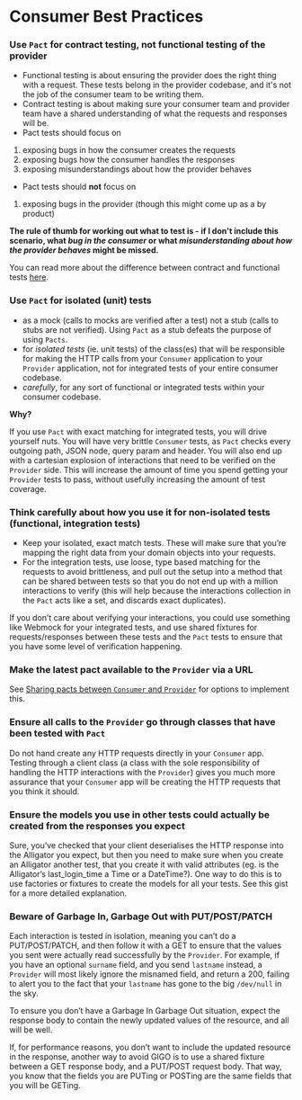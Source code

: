# Consumer Best Practices

### Use `Pact` for contract testing, not functional testing of the provider
* Functional testing is about ensuring the provider does the right thing with a request. These tests belong in the provider codebase, and it's not the job of the consumer team to be writing them. 
* Contract testing is about making sure your consumer team and provider team have a shared understanding of what the requests and responses will be.
* Pact tests should focus on 
 1. exposing bugs in how the consumer creates the requests
 1. exposing bugs how the consumer handles the responses 
 1. exposing misunderstandings about how the provider behaves
* Pact tests should **not** focus on
 1. exposing bugs in the provider (though this might come up as a by product)

**The rule of thumb for working out what to test is - if I don't include this scenario, what _bug in the consumer_ or what _misunderstanding about how the provider behaves_ might be missed.**

You can read more about the difference between contract and functional tests [here](/documentation/contract_tests_not_functional_tests.html).

### Use `Pact` for isolated (unit) tests

* as a mock (calls to mocks are verified after a test) not a stub (calls to stubs are not verified). Using `Pact` as a stub defeats the purpose of using `Pacts`.
* for *isolated tests* (ie. unit tests) of the class(es) that will be responsible for making the HTTP calls from your `Consumer` application to your `Provider` application, not for integrated tests of your entire consumer codebase.
* *carefully*, for any sort of functional or integrated tests within your consumer codebase.

**Why?**

If you use `Pact` with exact matching for integrated tests, you will drive yourself nuts. You will have very brittle `Consumer` tests, as `Pact` checks every outgoing path, JSON node, query param and header. You will also end up with a cartesian explosion of interactions that need to be verified on the `Provider` side. This will increase the amount of time you spend getting your `Provider` tests to pass, without usefully increasing the amount of test coverage.

### Think carefully about how you use it for non-isolated tests (functional, integration tests)

* Keep your isolated, exact match tests. These will make sure that you’re mapping the right data from your domain objects into your requests.
* For the integration tests, use loose, type based matching for the requests to avoid brittleness, and pull out the setup into a method that can be shared between tests so that you do not end up with a million interactions to verify (this will help because the interactions collection in the `Pact` acts like a set, and discards exact duplicates).

If you don’t care about verifying your interactions, you could use something like Webmock for your integrated tests, and use shared fixtures for requests/responses between these tests and the `Pact` tests to ensure that you have some level of verification happening.

### Make the latest pact available to the `Provider` via a URL

See [Sharing pacts between `Consumer` and `Provider`](https://github.com/realestate-com-au/pact/wiki/Sharing-pacts-between-consumer-and-provider) for options to implement this.

### Ensure all calls to the `Provider` go through classes that have been tested with `Pact`

Do not hand create any HTTP requests directly in your `Consumer` app. Testing through a client class (a class with the sole responsibility of handling the HTTP interactions with the `Provider`) gives you much more assurance that your `Consumer` app will be creating the HTTP requests that you think it should.

### Ensure the models you use in other tests could actually be created from the responses you expect

Sure, you’ve checked that your client deserialises the HTTP response into the Alligator you expect, but then you need to make sure when you create an Alligator another test, that you create it with valid attributes (eg. is the Alligator’s last_login_time a Time or a DateTime?). One way to do this is to use factories or fixtures to create the models for all your tests. See this gist for a more detailed explanation.

### Beware of Garbage In, Garbage Out with PUT/POST/PATCH

Each interaction is tested in isolation, meaning you can’t do a PUT/POST/PATCH, and then follow it with a GET to ensure that the values you sent were actually read successfully by the `Provider`. For example, if you have an optional `surname` field, and you send `lastname` instead, a `Provider` will most likely ignore the misnamed field, and return a 200, failing to alert you to the fact that your `lastname` has gone to the big `/dev/null` in the sky.

To ensure you don’t have a Garbage In Garbage Out situation, expect the response body to contain the newly updated values of the resource, and all will be well.

If, for performance reasons, you don’t want to include the updated resource in the response, another way to avoid GIGO is to use a shared fixture between a GET response body, and a PUT/POST request body. That way, you know that the fields you are PUTing or POSTing are the same fields that you will be GETing.
